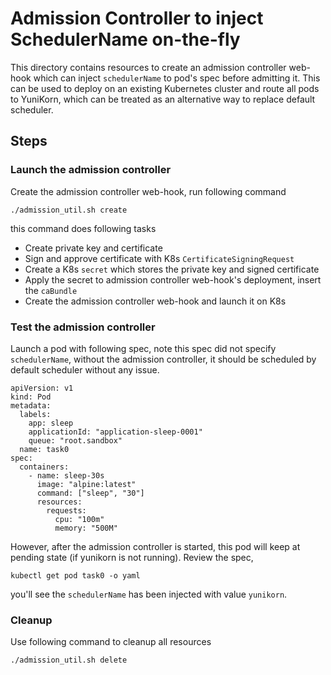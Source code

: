 # Admission Controller to inject SchedulerName on-the-fly

This directory contains resources to create an admission controller web-hook which can inject
`schedulerName` to pod's spec before admitting it. This can be used to deploy on an existing
Kubernetes cluster and route all pods to YuniKorn, which can be treated as an alternative way
to replace default scheduler.

## Steps

### Launch the admission controller

Create the admission controller web-hook, run following command

```
./admission_util.sh create

```
this command does following tasks

- Create private key and certificate
- Sign and approve certificate with K8s `CertificateSigningRequest`
- Create a K8s `secret` which stores the private key and signed certificate
- Apply the secret to admission controller web-hook's deployment, insert the `caBundle`
- Create the admission controller web-hook and launch it on K8s

### Test the admission controller

Launch a pod with following spec, note this spec did not specify `schedulerName`,
without the admission controller, it should be scheduled by default scheduler without any issue.

```
apiVersion: v1
kind: Pod
metadata:
  labels:
    app: sleep
    applicationId: "application-sleep-0001"
    queue: "root.sandbox"
  name: task0
spec:
  containers:
    - name: sleep-30s
      image: "alpine:latest"
      command: ["sleep", "30"]
      resources:
        requests:
          cpu: "100m"
          memory: "500M"
```

However, after the admission controller is started, this pod will keep at pending state (if yunikorn is not running).
Review the spec,

```
kubectl get pod task0 -o yaml 
```

you'll see the `schedulerName` has been injected with value `yunikorn`.

### Cleanup

Use following command to cleanup all resources
```
./admission_util.sh delete

```